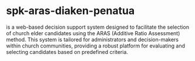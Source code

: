 # spk-aras-diaken-penatua
 is a web-based decision support system designed to facilitate the selection of church elder candidates using the ARAS (Additive Ratio Assessment) method. This system is tailored for administrators and decision-makers within church communities, providing a robust platform for evaluating and selecting candidates based on predefined criteria.
